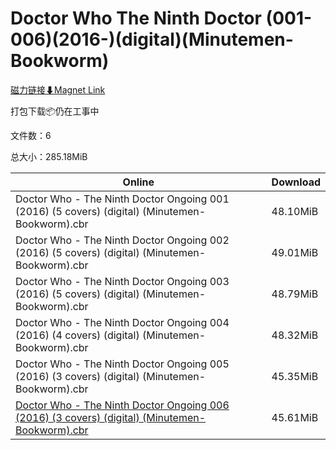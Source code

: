 # Doctor Who The Ninth Doctor (001-006)(2016-)(digital)(Minutemen-Bookworm)

[磁力链接⬇Magnet Link](magnet:?xt=urn:btih:b3da41dbbaab0721a02e07caafad1df4c500a899&dn=Doctor%20Who%20The%20Ninth%20Doctor%20%28001-006%29%282016-%29%28digital%29%28Minutemen-Bookworm%29)

打包下载📦仍在工事中

文件数：6

总大小：285.18MiB

Online | Download
--- | ---
Doctor Who - The Ninth Doctor Ongoing 001 (2016) (5 covers) (digital) (Minutemen-Bookworm).cbr | 48.10MiB
Doctor Who - The Ninth Doctor Ongoing 002 (2016) (5 covers) (digital) (Minutemen-Bookworm).cbr | 49.01MiB
Doctor Who - The Ninth Doctor Ongoing 003 (2016) (5 covers) (digital) (Minutemen-Bookworm).cbr | 48.79MiB
Doctor Who - The Ninth Doctor Ongoing 004 (2016) (4 covers) (digital) (Minutemen-Bookworm).cbr | 48.32MiB
Doctor Who - The Ninth Doctor Ongoing 005 (2016) (3 covers) (digital) (Minutemen-Bookworm).cbr | 45.35MiB
[Doctor Who - The Ninth Doctor Ongoing 006 (2016) (3 covers) (digital) (Minutemen-Bookworm).cbr](https://github.com/alicewish/markdown/blob/master/comic/Doctor-Who-Ninth-Doctor-006-2016-3-covers-digital-Minutemen-Bookworm-cbr.md) | 45.61MiB